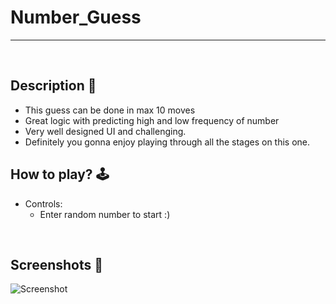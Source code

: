 # **Number_Guess** 

---

<br>

## **Description 📃**
- This guess can be done in max 10 moves
- Great logic with predicting high and low frequency of number
- Very well designed UI and challenging.
- Definitely you gonna enjoy playing through all the stages on this one. 

## **How to play? 🕹️**
- Controls:
    - Enter random number to start :)


<br>

## **Screenshots 📸**
![Screenshot](https://github.com/prasad-chavan1/GameZone/assets/97186762/1dad173c-f038-46ce-b949-e9c5cdea8e34)


<br>

